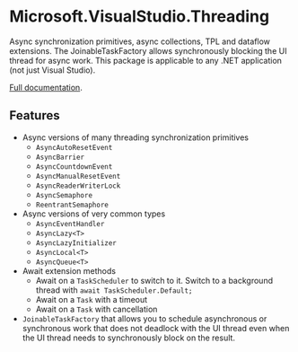 # Microsoft.VisualStudio.Threading

Async synchronization primitives, async collections, TPL and dataflow extensions. The JoinableTaskFactory allows synchronously blocking the UI thread for async work. This package is applicable to any .NET application (not just Visual Studio).

[Full documentation](https://microsoft.github.io/vs-threading/docs/getting-started.html).

## Features

* Async versions of many threading synchronization primitives
  * `AsyncAutoResetEvent`
  * `AsyncBarrier`
  * `AsyncCountdownEvent`
  * `AsyncManualResetEvent`
  * `AsyncReaderWriterLock`
  * `AsyncSemaphore`
  * `ReentrantSemaphore`
* Async versions of very common types
  * `AsyncEventHandler`
  * `AsyncLazy<T>`
  * `AsyncLazyInitializer`
  * `AsyncLocal<T>`
  * `AsyncQueue<T>`
* Await extension methods
  * Await on a `TaskScheduler` to switch to it.
    Switch to a background thread with `await TaskScheduler.Default;`
  * Await on a `Task` with a timeout
  * Await on a `Task` with cancellation
* `JoinableTaskFactory` that allows you to schedule asynchronous or synchronous work
  that does not deadlock with the UI thread even when the UI thread needs to
  synchronously block on the result.
